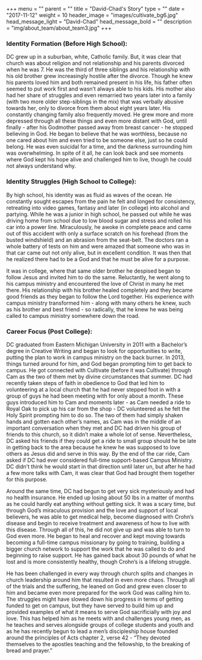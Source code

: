 +++
menu = ""
parent = ""
title = "David-Chad's Story"
type = ""
date = "2017-11-12"
weight = 10
header_image = "images/cultivate_bg6.jpg"
head_message_light = "David-Chad"
head_message_bold = ""
description = "img/about_team/about_team3.jpg"
+++

### Identity Formation (Before High School):
DC grew up in a suburban, white, Catholic family. But, it was clear that church was about religion and not relationship and his parents divorced when he was 7. He was the third of three siblings and his relationship with his old brother grew increasingly hostile after the divorce. Though he knew his parents loved him and both remained present in his life, his father often seemed to put work first and wasn’t always able to his kids. His mother also had her share of struggles and even remarried two years later into a family (with two more older step-siblings in the mix) that was verbally abusive towards her, only to divorce from them about eight years later. His constantly changing family also frequently moved. He grew more and more depressed through all these things and even more distant with God, until finally - after his Godmother passed away from breast cancer - he stopped believing in God. He began to believe that he was worthless, because no one cared about him and even tried to be someone else, just so he could belong. He was even suicidal for a time, and the darkness surrounding him was overwhelming. In spite of it all, he can look back and see moments where God kept his hope alive and challenged him to live, though he could not always understand why.

### Identity Struggles (High School to College):
By high school, his identity was as fluid as waves of the ocean. He constantly sought escapes from the pain he felt and longed for consistency, retreating into video games, fantasy and later (in college) into alcohol and partying. While he was a junior in high school, he passed out while he was driving home from school due to low blood sugar and stress and rolled his car into a power line. Miraculously, he awoke in complete peace and came out of this accident with only a surface scratch on his forehead (from the busted windshield) and an abrasion from the seat-belt. The doctors ran a whole battery of tests on him and were amazed that someone who was in that car came out not only alive, but in excellent condition. It was then that he realized there had to be a God and that he must be alive for a purpose. 

It was in college, where that same older brother he despised began to follow Jesus and invited him to do the same. Reluctantly, he went along to his campus ministry and encountered the love of Christ in many he met there. His relationship with his brother healed completely and they became good friends as they began to follow the Lord together. His experience with campus ministry transformed him - along with many others he knew, such as his brother and best friend - so radically, that he knew he was being called to campus ministry somewhere down the road. 

### Career Focus (Post College):
DC graduated from Eastern Michigan University in 2011 with a Bachelor’s degree in Creative Writing and began to look for opportunities to write, putting the plan to work in campus ministry on the back burner. In 2013, things turned around for him, and God began prompting him to get back to campus. He got connected with Cultivate (before it was Cultivate) through Cam as the two of them met by divine circumstances that summer. DC had recently taken steps  of faith in obedience to God that led him to volunteering at a local church that he had never stepped foot in with a group of guys he had been meeting with for only about a month. These guys introduced him to Cam and moments later - as Cam needed a ride to Royal Oak to pick up his car from the shop - DC volunteered as he felt the Holy Spirit prompting him to do so. The two of them had simply shaken hands and gotten each other’s names, as Cam was in the middle of an important conversation when they met and DC had driven his group of friends to this church, so it didn’t make a whole lot of sense. Nevertheless, DC asked his friends if they could get a ride to small group should he be late in getting back to the area because he knew he was supposed to love others as Jesus did and serve in this way. By the end of the car ride, Cam asked if DC had ever considered full-time support-based Campus Ministry. DC didn’t think he would start in that direction until later un, but after he had a few more talks with Cam, it was clear that God had brought them together for this purpose. 

Around the same time, DC had begun to get very sick mysteriously and had no health insurance. He ended up losing about 50 lbs in a matter of months as he could hardly eat anything without getting sick. It was a scary time, but through God’s miraculous provision and the love and support of local believers, he was able to get medical help, become diagnosed with Crohn’s disease and begin to receive treatment and awareness of how to live with this disease. Through all of this, he did not give up and was able to turn to God even more. He began to heal and recover and kept moving towards becoming a full-time campus missionary by going to training, building a bigger church network to support the work that he was called to do and beginning to raise support. He has gained back about 30 pounds of what he lost and is more consistently healthy, though Crohn’s is a lifelong struggle. 

He has been challenged in every way through church splits and changes in church leadership around him that resulted in even more chaos. Through all of the trials and the suffering, he leaned on God and grew even closer to him and became even more prepared for the work God was calling him to. The struggles might have slowed down his progress in terms of getting funded to get on campus, but they have served to build him up and provided examples of what it means to serve God sacrificially with joy and love. This has helped him as he meets with and challenges young men, as he teaches and serves alongside groups of college students and youth and as he has recently begun to lead a men’s discipleship house founded around the principles of Acts chapter 2, verse 42 - “They devoted themselves to the apostles teaching and the fellowship, to the breaking of bread and prayer.”
